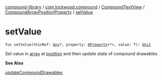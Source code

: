 [compound-library](../../../index.md) / [com.lockwood.compound](../../index.md) / [CompoundTextView](../index.md) / [CompoundArrayPositionProperty](index.md) / [setValue](./set-value.md)

# setValue

`fun setValue(thisRef: `[`Any`](https://kotlinlang.org/api/latest/jvm/stdlib/kotlin/-any/index.html)`?, property: `[`KProperty`](https://kotlinlang.org/api/latest/jvm/stdlib/kotlin.reflect/-k-property/index.html)`<*>, value: T): `[`Unit`](https://kotlinlang.org/api/latest/jvm/stdlib/kotlin/-unit/index.html)

Set value in [array](#) at [position](#) and then update state of compound drawables

**See Also**

[updateCompoundDrawables](../update-compound-drawables.md)

